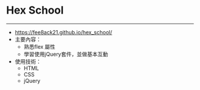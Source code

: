 # Hex School
---
* https://fee8ack21.github.io/hex_school/
* 主要內容： 
  * 熟悉flex 屬性
  * 學習使用jQuery套件，並做基本互動
* 使用技術： 
  * HTML 
  * CSS 
  * jQuery
